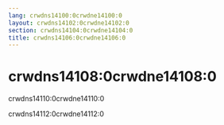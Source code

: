 ```yaml
---
lang: crwdns14100:0crwdne14100:0
layout: crwdns14102:0crwdne14102:0
section: crwdns14104:0crwdne14104:0
title: crwdns14106:0crwdne14106:0
---
```


# crwdns14108:0crwdne14108:0

crwdns14110:0crwdne14110:0

crwdns14112:0crwdne14112:0
